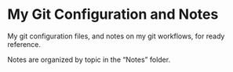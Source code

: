 My Git Configuration and Notes
==============================

My git configuration files, and notes on my git workflows, for ready reference.

Notes are organized by topic in the “Notes” folder.

